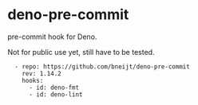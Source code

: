 # deno-pre-commit

pre-commit hook for Deno.

Not for public use yet, still have to be tested.

```
  - repo: https://github.com/bneijt/deno-pre-commit
    rev: 1.14.2
    hooks:
      - id: deno-fmt
      - id: deno-lint
```
